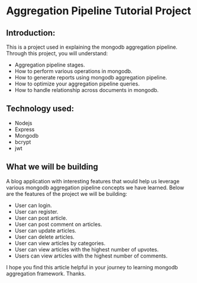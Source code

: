 # Aggregation Pipeline Tutorial Project

## Introduction:
This is a project used in explaining the mongodb aggregation pipeline. Through this project, you will understand:
 - Aggregation pipeline stages.
 - How to perform various operations in mongodb.
 - How to generate reports using mongodb aggregation pipeline.
 - How to optimize your aggregation pipeline queries.
 - How to handle relationship across documents in mongodb.

## Technology used:
 - Nodejs 
 - Express
 - Mongodb
 - bcrypt 
 - jwt

## What we will be building
A blog application with interesting features that would help us leverage various mongodb aggregation pipeline concepts we have learned. Below are the features of the project we will be building:
  - User can login.
  - User can register.
  - User can post article.
  - User can post comment on articles.
  - User can update articles.
  - User can delete articles.
  - User can view articles by categories.
  - User can view articles with the highest number of upvotes.
  - Users can view articles with the highest number of comments.

I hope you find this article helpful in your journey to learning mongodb aggregation framework.
Thanks.
